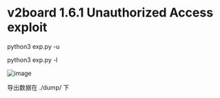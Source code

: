 # v2board 1.6.1 Unauthorized Access exploit

python3 exp.py -u <url>

python3 exp.py -l <url-list>

![image](https://user-images.githubusercontent.com/50661527/209645190-960958c3-1171-46af-ad5d-dcb64c3732e5.png)

导出数据在 ./dump/ 下
